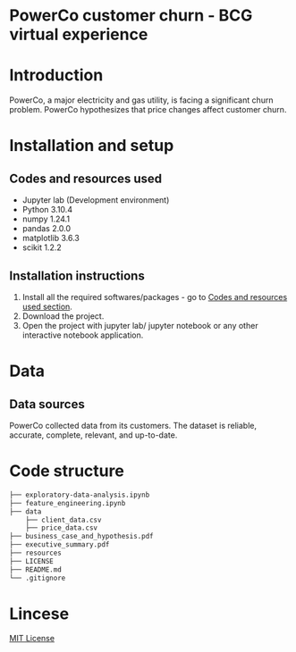 # PowerCo customer churn - BCG virtual experience

# Introduction

PowerCo, a major electricity and gas utility, is facing a significant churn problem. PowerCo hypothesizes that price changes affect customer churn.

# Installation and setup

## Codes and resources used

* Jupyter lab (Development environment)
* Python 3.10.4
* numpy 1.24.1
* pandas 2.0.0
* matplotlib 3.6.3
* scikit 1.2.2

## Installation instructions

1. Install all the required softwares/packages - go to [Codes and resources used section](#codes-and-resources-used).
2. Download the project.
3. Open the project with jupyter lab/ jupyter notebook or any other interactive notebook application.

# Data

## Data sources

PowerCo collected data from its customers. The dataset is reliable, accurate, complete, relevant, and up-to-date. 

# Code structure

```bash
├── exploratory-data-analysis.ipynb
├── feature_engineering.ipynb
├── data
    ├── client_data.csv
    ├── price_data.csv
├── business_case_and_hypothesis.pdf
├── executive_summary.pdf
├── resources
├── LICENSE
├── README.md
└── .gitignore
```

# Lincese

[MIT License](https://opensource.org/license/mit/)
